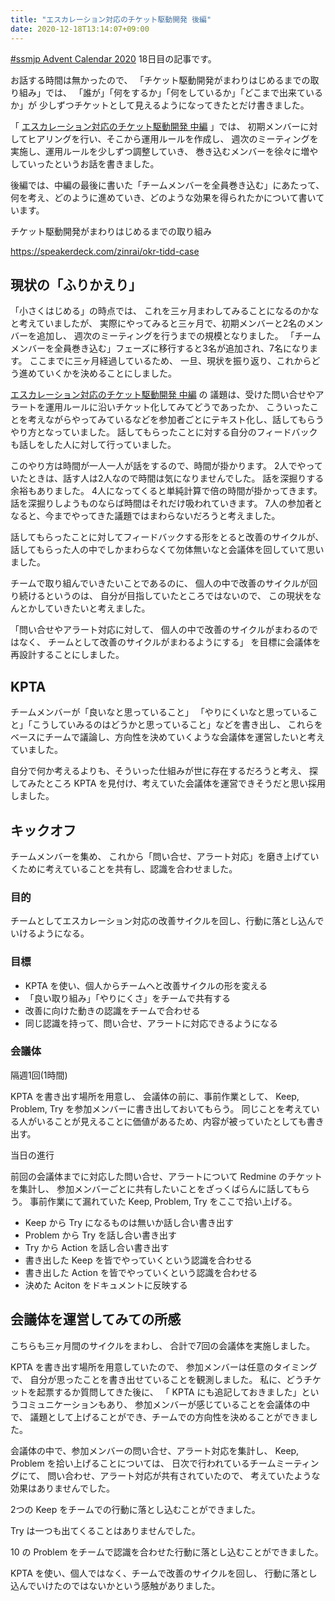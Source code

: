 ```yaml
---
title: "エスカレーション対応のチケット駆動開発 後編"
date: 2020-12-18T13:14:07+09:00
---
```


[#ssmjp Advent Calendar 2020](https://adventar.org/calendars/5210) 18日目の記事です。

お話する時間は無かったので、
「チケット駆動開発がまわりはじめるまでの取り組み」では、
「誰が」「何をするか」「何をしているか」「どこまで出来ているか」が
少しずつチケットとして見えるようになってきたとだけ書きました。

「 [エスカレーション対応のチケット駆動開発 中編](/okr-tidd-case/escalation-tidd-part2) 」では、
初期メンバーに対してヒアリングを行い、そこから運用ルールを作成し、
週次のミーティングを実施し、運用ルールを少しずつ調整していき、
巻き込むメンバーを徐々に増やしていったというお話を書きました。

後編では、中編の最後に書いた「チームメンバーを全員巻き込む」にあたって、
何を考え、どのように進めていき、どのような効果を得られたかについて書いています。

チケット駆動開発がまわりはじめるまでの取り組み

https://speakerdeck.com/zinrai/okr-tidd-case

## 現状の「ふりかえり」

「小さくはじめる」の時点では、
これを三ヶ月まわしてみることになるのかなと考えていましたが、
実際にやってみると三ヶ月で、初期メンバーと2名のメンバーを追加し、
週次のミーティングを行うまでの規模となりました。
「チームメンバーを全員巻き込む」フェーズに移行すると3名が追加され、7名になります。
ここまでに三ヶ月経過しているため、
一旦、現状を振り返り、これからどう進めていくかを決めることにしました。

[エスカレーション対応のチケット駆動開発 中編](/okr-tidd-case/escalation-tidd-part2) の
議題は、受けた問い合せやアラートを運用ルールに沿いチケット化してみてどうであったか、
こういったことを考えながらやってみているなどを参加者ごとにテキスト化し、話してもらうやり方となっていました。
話してもらったことに対する自分のフィードバックも話しをした人に対して行っていました。

このやり方は時間が一人一人が話をするので、時間が掛かります。
2人でやっていたときは、話す人は2人なので時間は気になりませんでした。
話を深掘りする余裕もありました。
4人になってくると単純計算で倍の時間が掛かってきます。
話を深掘りしようものならば時間はそれだけ吸われていきます。
7人の参加者となると、今までやってきた議題ではまわらないだろうと考えました。

話してもらったことに対してフィードバックする形をとると改善のサイクルが、
話してもらった人の中でしかまわらなくて勿体無いなと会議体を回していて思いました。

チームで取り組んでいきたいことであるのに、
個人の中で改善のサイクルが回り続けるというのは、
自分が目指していたところではないので、
この現状をなんとかしていきたいと考えました。

「問い合せやアラート対応に対して、
個人の中で改善のサイクルがまわるのではなく、
チームとして改善のサイクルがまわるようにする」
を目標に会議体を再設計することにしました。

## KPTA

チームメンバーが「良いなと思っていること」
「やりにくいなと思っていること」「こうしていみるのはどうかと思っていること」などを書き出し、
これらをベースにチームで議論し、方向性を決めていくような会議体を運営したいと考えていました。

自分で何か考えるよりも、そういった仕組みが世に存在するだろうと考え、
探してみたところ KPTA を見付け、考えていた会議体を運営できそうだと思い採用しました。

## キックオフ

チームメンバーを集め、
これから「問い合せ、アラート対応」を磨き上げていくために考えていることを共有し、認識を合わせました。

### 目的

チームとしてエスカレーション対応の改善サイクルを回し、行動に落とし込んでいけるようになる。

### 目標

* KPTA を使い、個人からチームへと改善サイクルの形を変える
* 「良い取り組み」「やりにくさ」をチームで共有する
* 改善に向けた動きの認識をチームで合わせる
* 同じ認識を持って、問い合せ、アラートに対応できるようになる

### 会議体

隔週1回(1時間)

KPTA を書き出す場所を用意し、
会議体の前に、事前作業として、
Keep, Problem, Try を参加メンバーに書き出しておいてもらう。
同じことを考えている人がいることが見えることに価値があるため、内容が被っていたとしても書き出す。

当日の進行

前回の会議体までに対応した問い合せ、アラートについて Redmine のチケットを集計し、
参加メンバーごとに共有したいことをざっくばらんに話してもらう。
事前作業にて漏れていた Keep, Problem, Try をここで拾い上げる。

* Keep から Try になるものは無いか話し合い書き出す
* Problem から Try を話し合い書き出す
* Try から Action を話し合い書き出す
* 書き出した Keep を皆でやっていくという認識を合わせる
* 書き出した Action を皆でやっていくという認識を合わせる
* 決めた Aciton をドキュメントに反映する

## 会議体を運営してみての所感

こちらも三ヶ月間のサイクルをまわし、
合計で7回の会議体を実施しました。

KPTA を書き出す場所を用意していたので、
参加メンバーは任意のタイミングで、
自分が思ったことを書き出せていることを観測しました。
私に、どうチケットを起票するか質問してきた後に、
「 KPTA にも追記しておきました」というコミュニケーションもあり、
参加メンバーが感じていることを会議体の中で、
議題として上げることができ、チームでの方向性を決めることができました。

会議体の中で、参加メンバーの問い合せ、アラート対応を集計し、
Keep, Problem を拾い上げることについては、
日次で行われているチームミーティングにて、
問い合わせ、アラート対応が共有されていたので、
考えていたような効果はありませんでした。

2つの Keep をチームでの行動に落とし込むことができました。

Try は一つも出てくることはありませんでした。

10 の Problem をチームで認識を合わせた行動に落とし込むことができました。

KPTA を使い、個人ではなく、チームで改善のサイクルを回し、
行動に落とし込んでいけたのではないかという感触がありました。
